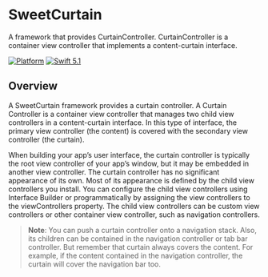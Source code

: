 # SweetCurtain
A framework that provides CurtainController. CurtainController is a container view controller that implements a content-curtain interface. 

[![Platform](https://img.shields.io/badge/platform-ios-blue.svg?style=flat%20)](https://developer.apple.com/iphone/index.action)
[![Swift 5.1](https://img.shields.io/badge/Swift-5.1-orange.svg?style=flat)](https://developer.apple.com/swift/) 

## Overview
A SweetCurtain framework provides a curtain controller.
A Curtain Controller is a container view controller that manages two child view controllers in a content-curtain interface. In this type of interface, the primary view controller (the content) is covered with the secondary view controller (the curtain).

When building your app’s user interface, the curtain controller is typically the root view controller of your app’s window, but it may be embedded in another view controller. The curtain controller has no significant appearance of its own. Most of its appearance is defined by the child view controllers you install. You can configure the child view controllers using Interface Builder or programmatically by assigning the view controllers to the viewControllers property. The child view controllers can be custom view controllers or other container view controller, such as navigation controllers.

> **Note**: You can push a curtain controller onto a navigation stack. Also, its children can be contained in the navigation controller or tab bar controller.  But remember that curtain always covers the content. For example, if the content contained in the navigation controller, the curtain will cover the navigation bar too.
